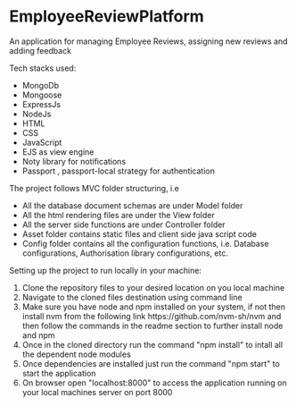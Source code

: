 # EmployeeReviewPlatform
An application for managing Employee Reviews, assigning new reviews and adding feedback

<p>Tech stacks used:
  <ul>
    <li>MongoDb</li>
    <li>Mongoose</li>
    <li>ExpressJs</li>
    <li>NodeJs</li>
    <li>HTML</li>
    <li>CSS</li>
    <li>JavaScript</li>
    <li>EJS as view engine</li>
    <li>Noty library for notifications</li>
    <li>Passport , passport-local strategy for authentication</li>
  </ul>
</p>

<p>The project follows MVC folder structuring, i.e
   <ul>
    <li>All the database document schemas are under Model folder</li>
    <li>All the html rendering files are under the View folder</li>
    <li>All the server side functions are under Controller folder</li>
    <li>Asset folder contains static files and client side java script code</li>
     <li>Config folder contains all the configuration functions, i.e. Database configurations, Authorisation library configurations, etc.</li>
   </ul>
 </p>

<p>Setting up the project to run locally in your machine:
  <ol>
    <li>Clone the repository files to your desired location on you local machine</li>
    <li>Navigate to the cloned files destination using command line</li>
    <li>Make sure you have node and npm installed on your system, if not then install nvm from the following link https://github.com/nvm-sh/nvm and then follow the commands in the readme section to further install node and npm</li>
    <li>Once in the cloned directory run the command "npm install" to intall all the dependent node modules</li>
    <li>Once dependencies are installed just run the command "npm start" to start the application</li>
    <li>On browser open "localhost:8000" to access the application running on your local machines server on port 8000</li>
  </ol>
</p>
